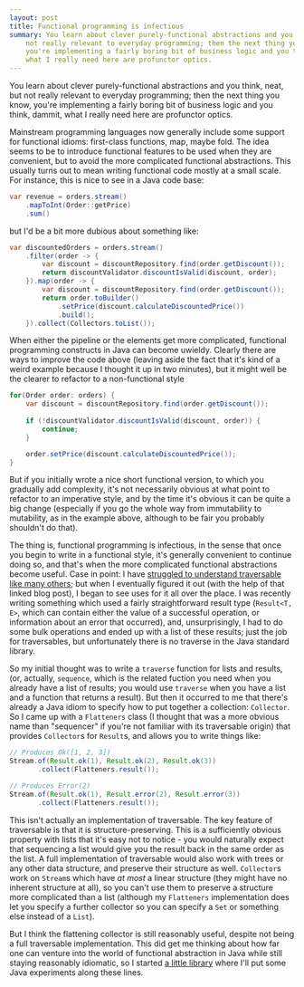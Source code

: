 ```yaml
---
layout: post
title: Functional programming is infectious
summary: You learn about clever purely-functional abstractions and you think, neat, but
    not really relevant to everyday programming; then the next thing you know,
    you're implementing a fairly boring bit of business logic and you think, dammit,
    what I really need here are profunctor optics. 
---
```


You learn about clever purely-functional abstractions and you think, neat, but
not really relevant to everyday programming; then the next thing you know,
you're implementing a fairly boring bit of business logic and you think, dammit,
what I really need here are profunctor optics. 

Mainstream programming languages now generally include some support for
functional idioms: first-class functions, map, maybe fold. The idea seems to be
to introduce functional features to be used when they are convenient, but to
avoid the more complicated functional abstractions. This usually turns out to
mean writing functional code mostly at a small scale. <!-- more --> For
instance, this is nice to see in a Java code base:

```java
var revenue = orders.stream()
    .mapToInt(Order::getPrice)
    .sum()
```

but I'd be a bit more dubious about something like:

```java
var discountedOrders = orders.stream()
    .filter(order -> {
        var discount = discountRepository.find(order.getDiscount());
        return discountValidator.discountIsValid(discount, order);
    }).map(order -> {
        var discount = discountRepository.find(order.getDiscount());
        return order.toBuilder()
            .setPrice(discount.calculateDiscountedPrice())
            .build();
    }).collect(Collectors.toList());
```

When either the pipeline or the elements get more complicated, functional
programming constructs in Java can become uwieldy. Clearly there are ways to
improve the code above (leaving aside the fact that it's kind of a weird example
because I thought it up in two minutes), but it might well be the clearer to
refactor to a non-functional style

```java
for(Order order: orders) {
    var discount = discountRepository.find(order.getDiscount());
    
    if (!discountValidator.discountIsValid(discount, order)) {
        continue;
    }

    order.setPrice(discount.calculateDiscountedPrice());
}
```

But if you initially wrote a nice short functional version, to which you
gradually add complexity, it's not necessarily obvious at what point to refactor
to an imperative style, and by the time it's obvious it can be quite a big
change (especially if you go the whole way from immutability to mutability, as
in the example above, although to be fair you probably shouldn't do that).

The thing is, functional programming is infectious, in the sense that once you
begin to write in a functional style, it's generally convenient to continue
doing so, and that's when the more complicated functional abstractions become
useful. Case in point: I have [struggled to understand traversable like many
others](https://blog.plover.com/prog/haskell/traversable.html); but when I
eventually figured it out (with the help of that linked blog post), I began to
see uses for it all over the place. I was recently writing something which used
a fairly straightforward result type (`Result<T, E>`, which can contain either
the value of a successful operation, or information about an error that
occurred), and, unsurprisingly, I had to do some bulk operations and ended up
with a list of these results; just the job for traversables, but unfortunately
there is no traverse in the Java standard library.

So my initial thought was to write a `traverse` function for lists and results,
(or, actually, `sequence`, which is the related fuction you need when you
already have a list of results; you would use `traverse` when you have a list
and a function that returns a result). But then it occurred to me that there's
already a Java idiom to specify how to put together a collection: `Collector`.
So I came up with a `Flatteners` class (I thought that was a more obvious name
than "sequencer" if you're not familiar with its traversable origin) that
provides `Collector`s for `Result`s, and allows you to write things like:

 ```java
 // Produces Ok([1, 2, 3])
Stream.of(Result.ok(1), Result.ok(2), Result.ok(3))
        .collect(Flatteners.result());

// Produces Error(2)
Stream.of(Result.ok(1), Result.error(2), Result.error(3))
        .collect(Flatteners.result());
 ```

This isn't actually an implementation of traversable. The key feature of
traversable is that it is structure-preserving. This is a sufficiently obvious
property with lists that it's easy not to notice - you would naturally expect
that sequencing a list would give you the result back in the same order as the
list. A full implementation of traversable would also work with trees or any
other data structure, and preserve their structure as well. `Collector`s work on
`Stream`s which have *at most* a linear structure (they might have no inherent
structure at all), so you can't use them to preserve a structure more
complicated than a list (although my `Flatteners` implementation does let you
specify a further collector so you can specify a `Set` or something else instead
of a `List`).

But I think the flattening collector is still reasonably useful, despite not
being a full traversable implementation. This did get me thinking about how far
one can venture into the world of functional abstraction in Java while still
staying reasonably idiomatic, so I started [a little
library](https://github.com/culturedsys/barefunc) where I'll put some Java
experiments along these lines.